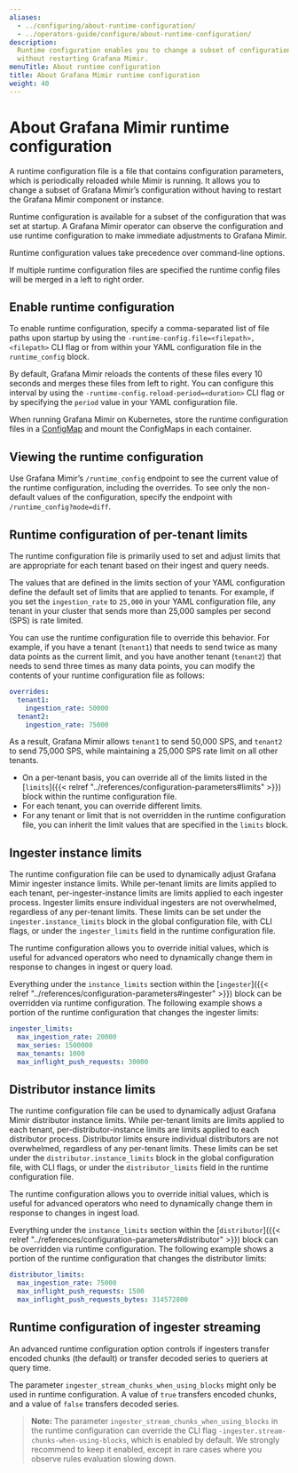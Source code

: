 ```yaml
---
aliases:
  - ../configuring/about-runtime-configuration/
  - ../operators-guide/configure/about-runtime-configuration/
description:
  Runtime configuration enables you to change a subset of configurations
  without restarting Grafana Mimir.
menuTitle: About runtime configuration
title: About Grafana Mimir runtime configuration
weight: 40
---
```


# About Grafana Mimir runtime configuration

A runtime configuration file is a file that contains configuration parameters, which is periodically reloaded while Mimir is running.
It allows you to change a subset of Grafana Mimir’s configuration without having to restart the Grafana Mimir component or instance.

Runtime configuration is available for a subset of the configuration that was set at startup.
A Grafana Mimir operator can observe the configuration and use runtime configuration to make immediate adjustments to Grafana Mimir.

Runtime configuration values take precedence over command-line options.

If multiple runtime configuration files are specified the runtime config files will be merged in a left to right order.

## Enable runtime configuration

To enable runtime configuration, specify a comma-separated list of file paths upon startup by using the `-runtime-config.file=<filepath>,<filepath>` CLI flag or from within your YAML configuration file in the `runtime_config` block.

By default, Grafana Mimir reloads the contents of these files every 10 seconds and merges these files from left to right. You can configure this interval by using the `-runtime-config.reload-period=<duration>` CLI flag or by specifying the `period` value in your YAML configuration file.

When running Grafana Mimir on Kubernetes, store the runtime configuration files in a [ConfigMap](https://kubernetes.io/docs/concepts/configuration/configmap/) and mount the ConfigMaps in each container.

## Viewing the runtime configuration

Use Grafana Mimir’s `/runtime_config` endpoint to see the current value of the runtime configuration, including the overrides. To see only the non-default values of the configuration, specify the endpoint with `/runtime_config?mode=diff`.

## Runtime configuration of per-tenant limits

The runtime configuration file is primarily used to set and adjust limits that are appropriate for each tenant based on their ingest and query needs.

The values that are defined in the limits section of your YAML configuration define the default set of limits that are applied to tenants. For example, if you set the `ingestion_rate` to `25,000` in your YAML configuration file, any tenant in your cluster that sends more than 25,000 samples per second (SPS) is rate limited.

You can use the runtime configuration file to override this behavior. For example, if you have a tenant (`tenant1`) that needs to send twice as many data points as the current limit, and you have another tenant (`tenant2`) that needs to send three times as many data points, you can modify the contents of your runtime configuration file as follows:

```yaml
overrides:
  tenant1:
    ingestion_rate: 50000
  tenant2:
    ingestion_rate: 75000
```

As a result, Grafana Mimir allows `tenant1` to send 50,000 SPS, and `tenant2` to send 75,000 SPS, while maintaining a 25,000 SPS rate limit on all other tenants.

- On a per-tenant basis, you can override all of the limits listed in the [`limits`]({{< relref "../references/configuration-parameters#limits" >}}) block within the runtime configuration file.
- For each tenant, you can override different limits.
- For any tenant or limit that is not overridden in the runtime configuration file, you can inherit the limit values that are specified in the `limits` block.

## Ingester instance limits

The runtime configuration file can be used to dynamically adjust Grafana Mimir ingester instance limits. While per-tenant limits are limits applied to each tenant, per-ingester-instance limits are limits applied to each ingester process.
Ingester limits ensure individual ingesters are not overwhelmed, regardless of any per-tenant limits. These limits can be set under the `ingester.instance_limits` block in the global configuration file, with CLI flags, or under the `ingester_limits` field in the runtime configuration file.

The runtime configuration allows you to override initial values, which is useful for advanced operators who need to dynamically change them in response to changes in ingest or query load.

Everything under the `instance_limits` section within the [`ingester`]({{< relref "../references/configuration-parameters#ingester" >}}) block can be overridden via runtime configuration.
The following example shows a portion of the runtime configuration that changes the ingester limits:

```yaml
ingester_limits:
  max_ingestion_rate: 20000
  max_series: 1500000
  max_tenants: 1000
  max_inflight_push_requests: 30000
```

## Distributor instance limits

The runtime configuration file can be used to dynamically adjust Grafana Mimir distributor instance limits. While per-tenant limits are limits applied to each tenant, per-distributor-instance limits are limits applied to each distributor process.
Distributor limits ensure individual distributors are not overwhelmed, regardless of any per-tenant limits. These limits can be set under the `distributor.instance_limits` block in the global configuration file, with CLI flags, or under the `distributor_limits` field in the runtime configuration file.

The runtime configuration allows you to override initial values, which is useful for advanced operators who need to dynamically change them in response to changes in ingest load.

Everything under the `instance_limits` section within the [`distributor`]({{< relref "../references/configuration-parameters#distributor" >}}) block can be overridden via runtime configuration.
The following example shows a portion of the runtime configuration that changes the distributor limits:

```yaml
distributor_limits:
  max_ingestion_rate: 75000
  max_inflight_push_requests: 1500
  max_inflight_push_requests_bytes: 314572800
```

## Runtime configuration of ingester streaming

An advanced runtime configuration option controls if ingesters transfer encoded chunks (the default) or transfer decoded series to queriers at query time.

The parameter `ingester_stream_chunks_when_using_blocks` might only be used in runtime configuration.
A value of `true` transfers encoded chunks, and a value of `false` transfers decoded series.

> **Note:** The parameter `ingester_stream_chunks_when_using_blocks` in the runtime configuration can override the CLI flag `-ingester.stream-chunks-when-using-blocks`, which is enabled by default. We strongly recommend to keep it enabled, except in rare cases where you observe rules evaluation slowing down.
